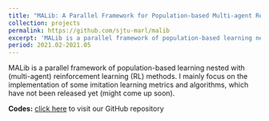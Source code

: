 ```yaml
---
title: "MALib: A Parallel Framework for Population-based Multi-agent Reinforcement Learning"
collection: projects
permalink: https://github.com/sjtu-marl/malib
excerpt: 'MALib is a parallel framework of population-based learning nested with (multi-agent) reinforcement learning (RL) methods. I mainly focus on the implementation of some imitation learning metrics and algorithms, which have not been released yet (might come up soon).'
period: 2021.02-2021.05
---
```

MALib is a parallel framework of population-based learning nested with (multi-agent) reinforcement learning (RL) methods. I mainly focus on the implementation of some imitation learning metrics and algorithms, which have not been released yet (might come up soon).

**Codes:** [click here](https://github.com/sjtu-marl/malib) to visit our GitHub repository
